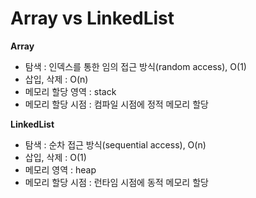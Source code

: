 # Array vs LinkedList

**Array**

* 탐색 : 인덱스를 통한 임의 접근 방식(random access), O(1)
* 삽입, 삭제 : O(n) 
* 메모리 할당 영역 : stack 
* 메모리 할당 시점 : 컴파일 시점에 정적 메모리 할당

**LinkedList**

* 탐색 : 순차 접근 방식(sequential access), O(n)
* 삽입, 삭제 : O(1)
* 메모리 영역 : heap
* 메모리 할당 시점 : 런타임 시점에 동적 메모리 할당
